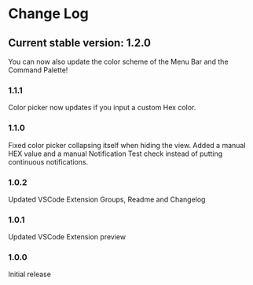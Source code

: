 # Change Log

## Current stable version: 1.2.0
You can now also update the color scheme of the Menu Bar and the Command Palette!
### 1.1.1
Color picker now updates if you input a custom Hex color.
### 1.1.0
Fixed color picker collapsing itself when hiding the view.
Added a manual HEX value and a manual Notification Test check instead of putting continuous notifications.
### 1.0.2
Updated VSCode Extension Groups, Readme and Changelog
### 1.0.1
Updated VSCode Extension preview
### 1.0.0
Initial release